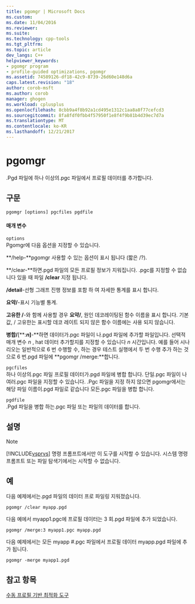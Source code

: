 ```yaml
---
title: pgomgr | Microsoft Docs
ms.custom: 
ms.date: 11/04/2016
ms.reviewer: 
ms.suite: 
ms.technology: cpp-tools
ms.tgt_pltfrm: 
ms.topic: article
dev_langs: C++
helpviewer_keywords:
- pgomgr program
- profile-guided optimizations, pgomgr
ms.assetid: 74589126-df18-42c9-8739-26d60e148d6a
caps.latest.revision: "18"
author: corob-msft
ms.author: corob
manager: ghogen
ms.workload: cplusplus
ms.openlocfilehash: 8cbb9a4f8b92a1cd495e1312c1aa8a8f77cefcd3
ms.sourcegitcommit: 8fa8fdf0fbb4f57950f1e8f4f9b81b4d39ec7d7a
ms.translationtype: MT
ms.contentlocale: ko-KR
ms.lasthandoff: 12/21/2017
---
```

# <a name="pgomgr"></a>pgomgr
.Pgd 파일에 하나 이상의.pgc 파일에서 프로필 데이터를 추가합니다.  
  
## <a name="syntax"></a>구문  
  
```  
pgomgr [options] pgcfiles pgdfile  
```  
  
#### <a name="parameters"></a>매개 변수  
 `options`  
 Pgomgr에 다음 옵션을 지정할 수 있습니다.  
  
 **/help-**pgomgr 사용할 수 있는 옵션이 표시 됩니다 (짧은 /?).  
  
 **/clear-**하면.pgd 파일의 모든 프로필 정보가 지워집니다. .pgc를 지정할 수 없습니다 있을 때 파일 **/clear** 지정 됩니다.  
  
 **/detail**-선형 그래프 진행 정보를 포함 하 여 자세한 통계를 표시 합니다.  
  
 **요약/**-표시 기능별 통계.  
  
 **고유한 /**-와 함께 사용할 경우 **요약/**, 원인 데코레이팅된 함수 이름을 표시 합니다.  기본값, / 고유한는 표시할 데코 레이트 되지 않은 함수 이름에는 사용 되지 않습니다.  
  
 **병합/**[**:***n*]**-**하면 데이터가.pgc 파일이 나.pgd 파일에 추가할 파일입니다.  선택적 매개 변수  *n* , hat 데이터 추가할지를 지정할 수 있습니다  *n*  시간입니다.  예를 들어 시나리오는 일반적으로 6 번 수행할 수, 하는 경우 테스트 실행에서 두 번 수행 추가 하는 것으로 6 번.pgd 파일에 **pgomgr /merge:**합니다.  
  
 `pgcfiles`  
 하나 이상의.pgc 파일 프로필 데이터가.pgd 파일에 병합 합니다. 단일.pgc 파일이 나 여러.pgc 파일을 지정할 수 있습니다. .Pgc 파일을 지정 하지 않으면 pgomgr에서는 해당 파일 이름이.pgd 파일로 같습니다 모든.pgc 파일을 병합 합니다.  
  
 `pgdfile`  
 .Pgd 파일을 병합 하는.pgc 파일 또는 파일의 데이터를 합니다.  
  
## <a name="remarks"></a>설명  
  
> [!NOTE]
>  [!INCLUDE[vsprvs](../../assembler/masm/includes/vsprvs_md.md)] 명령 프롬프트에서만 이 도구를 시작할 수 있습니다. 시스템 명령 프롬프트 또는 파일 탐색기에서는 시작할 수 없습니다.  
  
## <a name="example"></a>예  
 다음 예제에서는.pgd 파일의 데이터 프로 파일링 지워졌습니다.  
  
```  
pgomgr /clear myapp.pgd  
```  
  
 다음 예에서 myapp1.pgc에 프로필 데이터는 3 회.pgd 파일에 추가 되었습니다.  
  
```  
pgomgr /merge:3 myapp1.pgc myapp.pgd  
```  
  
 다음 예제에서는 모든 myapp #.pgc 파일에서 프로필 데이터 myapp.pgd 파일에 추가 됩니다.  
  
```  
pgomgr -merge myapp1.pgd  
```  
  
## <a name="see-also"></a>참고 항목  
 [수동 프로필 기반 최적화 도구](../../build/reference/tools-for-manual-profile-guided-optimization.md)
